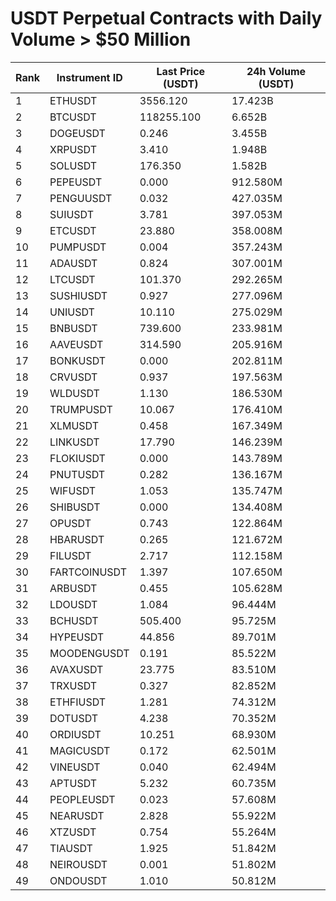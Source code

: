 # USDT Perpetual Contracts with Daily Volume > $50 Million

| Rank | Instrument ID | Last Price (USDT) | 24h Volume (USDT) |
|------|---------------|-------------------|-------------------|
| 1 | ETHUSDT | 3556.120 | 17.423B |
| 2 | BTCUSDT | 118255.100 | 6.652B |
| 3 | DOGEUSDT | 0.246 | 3.455B |
| 4 | XRPUSDT | 3.410 | 1.948B |
| 5 | SOLUSDT | 176.350 | 1.582B |
| 6 | PEPEUSDT | 0.000 | 912.580M |
| 7 | PENGUUSDT | 0.032 | 427.035M |
| 8 | SUIUSDT | 3.781 | 397.053M |
| 9 | ETCUSDT | 23.880 | 358.008M |
| 10 | PUMPUSDT | 0.004 | 357.243M |
| 11 | ADAUSDT | 0.824 | 307.001M |
| 12 | LTCUSDT | 101.370 | 292.265M |
| 13 | SUSHIUSDT | 0.927 | 277.096M |
| 14 | UNIUSDT | 10.110 | 275.029M |
| 15 | BNBUSDT | 739.600 | 233.981M |
| 16 | AAVEUSDT | 314.590 | 205.916M |
| 17 | BONKUSDT | 0.000 | 202.811M |
| 18 | CRVUSDT | 0.937 | 197.563M |
| 19 | WLDUSDT | 1.130 | 186.530M |
| 20 | TRUMPUSDT | 10.067 | 176.410M |
| 21 | XLMUSDT | 0.458 | 167.349M |
| 22 | LINKUSDT | 17.790 | 146.239M |
| 23 | FLOKIUSDT | 0.000 | 143.789M |
| 24 | PNUTUSDT | 0.282 | 136.167M |
| 25 | WIFUSDT | 1.053 | 135.747M |
| 26 | SHIBUSDT | 0.000 | 134.408M |
| 27 | OPUSDT | 0.743 | 122.864M |
| 28 | HBARUSDT | 0.265 | 121.672M |
| 29 | FILUSDT | 2.717 | 112.158M |
| 30 | FARTCOINUSDT | 1.397 | 107.650M |
| 31 | ARBUSDT | 0.455 | 105.628M |
| 32 | LDOUSDT | 1.084 | 96.444M |
| 33 | BCHUSDT | 505.400 | 95.725M |
| 34 | HYPEUSDT | 44.856 | 89.701M |
| 35 | MOODENGUSDT | 0.191 | 85.522M |
| 36 | AVAXUSDT | 23.775 | 83.510M |
| 37 | TRXUSDT | 0.327 | 82.852M |
| 38 | ETHFIUSDT | 1.281 | 74.312M |
| 39 | DOTUSDT | 4.238 | 70.352M |
| 40 | ORDIUSDT | 10.251 | 68.930M |
| 41 | MAGICUSDT | 0.172 | 62.501M |
| 42 | VINEUSDT | 0.040 | 62.494M |
| 43 | APTUSDT | 5.232 | 60.735M |
| 44 | PEOPLEUSDT | 0.023 | 57.608M |
| 45 | NEARUSDT | 2.828 | 55.922M |
| 46 | XTZUSDT | 0.754 | 55.264M |
| 47 | TIAUSDT | 1.925 | 51.842M |
| 48 | NEIROUSDT | 0.001 | 51.802M |
| 49 | ONDOUSDT | 1.010 | 50.812M |
